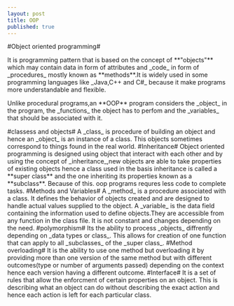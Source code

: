 ```yaml
---
layout: post
title: OOP
published: true
---
```


#Object oriented programming#
<p>It is programming pattern that is based on the concept of **"objects"** which may contain data in form of attributes and _code_ in form of _procedures_ mostly known as **methods**.It is widely used in some programming languages like _Java,C++ and C#_ because it make programs more understandable and flexible.</p>
<p>Unlike procedural programs,an **OOP** program considers the _object_ in the program, the _functions_  the object has to perfom and the _variables_ that should be associated with it.</p>
#classess and objects#
A _class_ is procedure of building an object and hence an _object_ is an instance of a class. This objects sometimes correspond to things found in the real world.
#Inheritance#
Object oriented programming is designed using object that interact with each other and by using the concept of _inheritance_,new objects are able to take properties of existing objects hence a class used in the basis inheritance is called a **super class** and the one inheriting its properties known as a **subclass**. Because of this. oop programs requres less code to complete tasks.
#Methods and Variables#
A _method_ is a procedure associated with a class. It defines the  behavior of objects created and are designed to handle actual values supplied to the object.
A _variable_ is the data field containing the information used to define objects.They are accessible from any function in the class file. It is not constant and changes depending on the need.
#polymorphism#
Its the ability to process _objects_ diffrently depending on _data types or class_. This allows for creation of one function that can apply to all _subclasses_ of the _super class_.
#Method overloading#
It is the ability to use one method but overloading it by providing more than one version of the same method but with different outcomes(type or number of arguments passed) depending on the context hence each version having a different outcome.
#Interface#
It is a set of rules that allow the enforcment of certain properties on an object. This is  describing what an object can do without describing the exact action and hence each action is left for each particular class.
 
